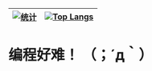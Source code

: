 | [![统计](https://github-readme-stats.vercel.app/api?username=haohanhaiyang&show_icons=true&locale=cn&count_private=true)](https://github.com/anuraghazra/github-readme-stats) | [![Top Langs](https://github-readme-stats.vercel.app/api/top-langs/?username=haohanhaiyang&layout=compact&locale=cn)](https://github.com/anuraghazra/github-readme-stats) |
| ----- | ----- |
# 编程好难！ （；´д｀）
<!--
**haohanhaiyang/haohanhaiyang** is a ✨ _special_ ✨ repository because its `README.md` (this file) appears on your GitHub profile.

Here are some ideas to get you started:

- 🔭 I’m currently working on ...
- 🌱 I’m currently learning ...
- 👯 I’m looking to collaborate on ...
- 🤔 I’m looking for help with ...
- 💬 Ask me about ...
- 📫 How to reach me: ...
- 😄 Pronouns: ...
- ⚡ Fun fact: ...
-->
